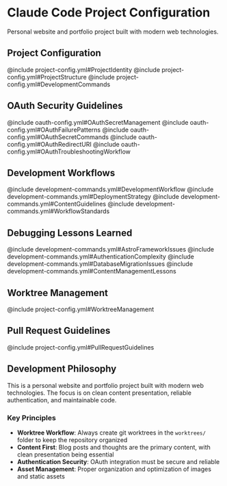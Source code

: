 # Claude Code Project Configuration

Personal website and portfolio project built with modern web technologies.

## Project Configuration
@include project-config.yml#ProjectIdentity
@include project-config.yml#ProjectStructure
@include project-config.yml#DevelopmentCommands

## OAuth Security Guidelines
@include oauth-config.yml#OAuthSecretManagement
@include oauth-config.yml#OAuthFailurePatterns
@include oauth-config.yml#OAuthSecretCommands
@include oauth-config.yml#OAuthRedirectURI
@include oauth-config.yml#OAuthTroubleshootingWorkflow

## Development Workflows
@include development-commands.yml#DevelopmentWorkflow
@include development-commands.yml#DeploymentStrategy
@include development-commands.yml#ContentGuidelines
@include development-commands.yml#WorkflowStandards

## Debugging Lessons Learned
@include development-commands.yml#AstroFrameworkIssues
@include development-commands.yml#AuthenticationComplexity
@include development-commands.yml#DatabaseMigrationIssues
@include development-commands.yml#ContentManagementLessons

## Worktree Management
@include project-config.yml#WorktreeManagement

## Pull Request Guidelines
@include project-config.yml#PullRequestGuidelines

## Development Philosophy

This is a personal website and portfolio project built with modern web technologies. The focus is on clean content presentation, reliable authentication, and maintainable code.

### Key Principles
- **Worktree Workflow**: Always create git worktrees in the `worktrees/` folder to keep the repository organized
- **Content First**: Blog posts and thoughts are the primary content, with clean presentation being essential
- **Authentication Security**: OAuth integration must be secure and reliable
- **Asset Management**: Proper organization and optimization of images and static assets